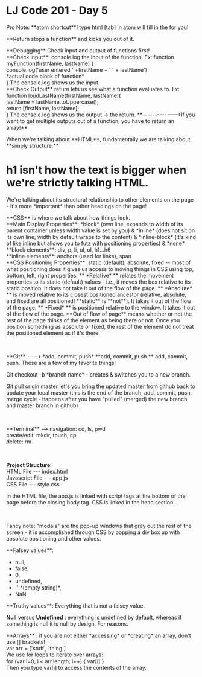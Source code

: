 # LJ Code 201 - Day 5
<p>Pro Note: **atom shortcut**! type html [tab] in atom will fill in the <!DOCTYPE html> for you!</p>

<p>**Return stops a function** and kicks you out of it.</p>
<p>**Debugging**
Check input and output of functions first! </br>
**Check input**: console.log the input of the function. Ex: function myFunction(firstName, lastName) {<br />
  console.log('user entered ' +firstName + ' ' + lastName')<br />
  *actual code block of function*<br />
}   The console.log shows us the input.<br />
**Check Output** return lets us see what a function evaluates to. Ex: <br />
function loudLastName(firstName, lastName){<br />
  lastName = lastName.toUppercase();<br />
  return [firstName, lastName];<br />
}   The console.log shows us the output -> the return.
**------------->If you want to get multiple outputs out of a function, you have to return an array!**</p>

<p>When we're talking about **HTML**, fundamentally we are talking about **simply structure.** <h1> h1 isn't how the text is bigger
when we're strictly talking HTML.</h1> We're talking about its structural relationship to other elements on the page - it's more *important* than other headings on the page!</p>

<p>**CSS** is where we talk about how things look.<br />
**Main Display Properties**: *block* (own line, expands to width of its parent container unless width value is set by you) & *inline* (does not sit on its own line; width by default wraps to the content) & *inline-block* (it's kind of like inline but allows you to futz with positioning properties) & *none*<br />
**block elements**: div, p, li, ul, ol, h1...h6<br />
**inline elements**: anchors (used for links), span</br>
**CSS Positioning Properties**: static (default), absolute, fixed -- most of what positioning does it gives us access to moving things in CSS using top, bottom, left, right properties. ** *Relative* ** relates the movement properties to its static (default) values - i.e., it moves the box relative to its static position. It does not take it out of the flow of the page. ** *Absolute* ** is moved relative to its closest positioned ancestor (relative, absolute, and fixed are all positioned! **static** is **not**). It takes it out of the flow of the page. ** *Fixed* ** is positioned relative to the window. It takes it out of the flow of the page. **Out of flow of page** means whether or not the rest of the page thinks of the element as being there or not. Once you position something as absolute or fixed, the rest of the element do not treat the positioned element as if it's there.
</p>

<br />

<p>**Git** ---> *add, commit, push* **add, commit, push.** add, commit, push.  These are a few of my favorite things!</p>

<p>Git checkout -b *branch name* - creates & switches you to a new branch.</p>

<p>Git pull origin master let's you bring the updated master from github back to update your local master (this is the end of the branch, add, commit, push, merge cycle - happens after you have "pulled" (merged) the new branch and master branch in github)</p>

<br />

<p>**Terminal** --> navigation: cd, ls, pwd<br />
            create/edit: mkdir, touch, cp<br />
            delete: rm </p>
<br />

**Project Structure**: <br />
HTML File --- index.html<br />
Javascript File --- app.js<br />
CSS File --- style.css<br />

<p>In the HTML file, the app.js is linked with script tags at the bottom of the page before the closing body tag. CSS is linked in the head section.</p>

<br />

Fancy note: "modals" are the pop-up windows that grey out the rest of the screen - it is accomplished through CSS by popping a div box up with absolute positioning and other values.

<p>**Falsey values**: <ul><li>null,</li> <li>false,</li> <li>0,</li> <li>undefined,</li> <li>'' *(empty string)*,</li> <li>NaN</li></ul></p>
<p>**Truthy values**: Everything that is not a falsey value.</p>

**Null** versus **Undefined** : everything is undefined by default, whereas if something is null it is null by design. For reasons.

<p>**Arrays** : if you are not either *accessing* or *creating* an array, don't use [] brackets!<br />
var arr = ['stuff', 'thing']<br />
We use for loops to iterate over arrays: <br />
for (var i=0; i < arr.length; i++) { var[i] }<br />
Then you type var[i] to access the contents of the array.</p>
<br />
